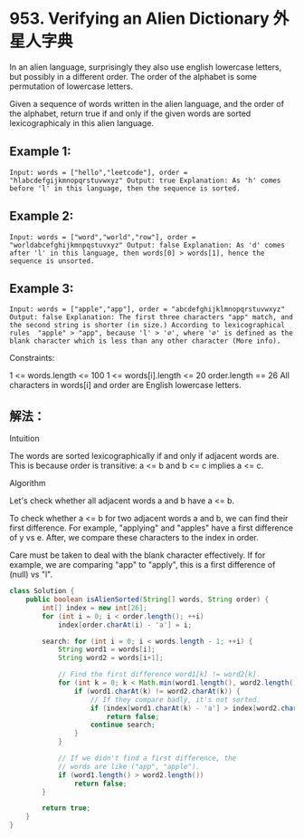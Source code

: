# 953. Verifying an Alien Dictionary 外星人字典

In an alien language, surprisingly they also use english lowercase letters, but possibly in a different order. 
The order of the alphabet is some permutation of lowercase letters.

Given a sequence of words written in the alien language, and the order of the alphabet, return true if and only 
if the given words are sorted lexicographicaly in this alien language.

 

## Example 1:

`Input: words = ["hello","leetcode"], order = "hlabcdefgijkmnopqrstuvwxyz"
Output: true
Explanation: As 'h' comes before 'l' in this language, then the sequence is sorted.`

## Example 2:

`Input: words = ["word","world","row"], order = "worldabcefghijkmnpqstuvxyz"
Output: false
Explanation: As 'd' comes after 'l' in this language, then words[0] > words[1], hence the sequence is unsorted.`

## Example 3:

`Input: words = ["apple","app"], order = "abcdefghijklmnopqrstuvwxyz"
Output: false
Explanation: The first three characters "app" match, and the second string is shorter (in size.) According to lexicographical rules 
"apple" > "app", because 'l' > '∅', where '∅' is defined as the blank character which is less than any other character (More info).`
 

Constraints:

1 <= words.length <= 100
1 <= words[i].length <= 20
order.length == 26
All characters in words[i] and order are English lowercase letters.

## 解法：

Intuition

The words are sorted lexicographically if and only if adjacent words are. This is because order is transitive: 
a <= b and b <= c implies a <= c.

Algorithm

Let's check whether all adjacent words a and b have a <= b.

To check whether a <= b for two adjacent words a and b, we can find their first difference. For example, 
"applying" and "apples" have a first difference of y vs e. After, we compare these characters to the index in order.

Care must be taken to deal with the blank character effectively. If for example, we are comparing "app" to "apply", this is a first difference of (null) vs "l".

```java
class Solution {
    public boolean isAlienSorted(String[] words, String order) {
        int[] index = new int[26];
        for (int i = 0; i < order.length(); ++i)
            index[order.charAt(i) - 'a'] = i;

        search: for (int i = 0; i < words.length - 1; ++i) {
            String word1 = words[i];
            String word2 = words[i+1];

            // Find the first difference word1[k] != word2[k].
            for (int k = 0; k < Math.min(word1.length(), word2.length()); ++k) {
                if (word1.charAt(k) != word2.charAt(k)) {
                    // If they compare badly, it's not sorted.
                    if (index[word1.charAt(k) - 'a'] > index[word2.charAt(k) - 'a'])
                        return false;
                    continue search;
                }
            }

            // If we didn't find a first difference, the
            // words are like ("app", "apple").
            if (word1.length() > word2.length())
                return false;
        }

        return true;
    }
}
```

